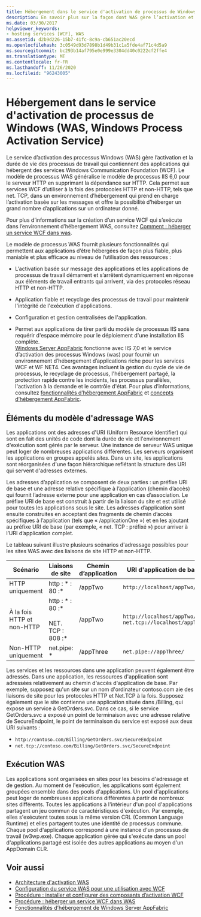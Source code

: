 ```yaml
---
title: Hébergement dans le service d'activation de processus de Windows (WAS, Windows Process Activation Service)
description: En savoir plus sur la façon dont WAS gère l’activation et la durée de vie des processus de travail contenant des applications qui hébergent des services WCF.
ms.date: 03/30/2017
helpviewer_keywords:
- hosting services [WCF], WAS
ms.assetid: d2b9d226-15b7-41fc-8c9a-cb651ac20ecd
ms.openlocfilehash: 3c0549d93d7898b1d49b31c1a5fde4af71c4d5a9
ms.sourcegitcommit: bc293b14af795e0e999e3304dd40c0222cf2ffe4
ms.translationtype: MT
ms.contentlocale: fr-FR
ms.lasthandoff: 11/26/2020
ms.locfileid: "96243005"
---
```

# <a name="hosting-in-windows-process-activation-service"></a>Hébergement dans le service d'activation de processus de Windows (WAS, Windows Process Activation Service)

Le service d’activation des processus Windows (WAS) gère l’activation et la durée de vie des processus de travail qui contiennent des applications qui hébergent des services Windows Communication Foundation (WCF). Le modèle de processus WAS généralise le modèle de processus IIS 6,0 pour le serveur HTTP en supprimant la dépendance sur HTTP. Cela permet aux services WCF d’utiliser à la fois des protocoles HTTP et non-HTTP, tels que net. TCP, dans un environnement d’hébergement qui prend en charge l’activation basée sur les messages et offre la possibilité d’héberger un grand nombre d’applications sur un ordinateur donné.  
  
 Pour plus d’informations sur la création d’un service WCF qui s’exécute dans l’environnement d’hébergement WAS, consultez [Comment : héberger un service WCF dans was](how-to-host-a-wcf-service-in-was.md).  
  
 Le modèle de processus WAS fournit plusieurs fonctionnalités qui permettent aux applications d’être hébergées de façon plus fiable, plus maniable et plus efficace au niveau de l’utilisation des ressources :  
  
- L’activation basée sur message des applications et les applications de processus de travail démarrent et s’arrêtent dynamiquement en réponse aux éléments de travail entrants qui arrivent, via des protocoles réseau HTTP et non-HTTP.  
  
- Application fiable et recyclage des processus de travail pour maintenir l'intégrité de l'exécution d'applications.  
  
- Configuration et gestion centralisées de l'application.  
  
- Permet aux applications de tirer parti du modèle de processus IIS sans requérir d'espace mémoire pour le déploiement d'une installation IIS complète.  
[Windows Server AppFabric](/previous-versions/appfabric/ff384253(v=azure.10)) fonctionne avec IIS 7,0 et le service d’activation des processus Windows (was) pour fournir un environnement d’hébergement d’applications riche pour les services WCF et WF NET4. Ces avantages incluent la gestion du cycle de vie de processus, le recyclage de processus, l'hébergement partagé, la protection rapide contre les incidents, les processus parallèles, l'activation à la demande et le contrôle d'état. Pour plus d’informations, consultez [fonctionnalités d’hébergement AppFabric](/previous-versions/appfabric/ee677189(v=azure.10)) et [concepts d’hébergement AppFabric](/previous-versions/appfabric/ee677371(v=azure.10)).  
  
## <a name="elements-of-the-was-addressing-model"></a>Éléments du modèle d'adressage WAS  

 Les applications ont des adresses d'URI (Uniform Resource Identifier) qui sont en fait des unités de code dont la durée de vie et l'environnement d'exécution sont gérés par le serveur. Une instance de serveur WAS unique peut loger de nombreuses applications différentes. Les serveurs organisent les applications en groupes appelés *sites*. Dans un site, les applications sont réorganisées d'une façon hiérarchique reflétant la structure des URI qui servent d'adresses externes.  
  
 Les adresses d’application se composent de deux parties : un préfixe URI de base et une adresse relative spécifique à l’application (chemin d’accès) qui fournit l’adresse externe pour une application en cas d’association. Le préfixe URI de base est construit à partir de la liaison du site et est utilisé pour toutes les applications sous le site. Les adresses d’application sont ensuite construites en acceptant des fragments de chemin d’accès spécifiques à l’application (tels que « /applicationOne ») et en les ajoutant au préfixe URI de base (par exemple, « net. TCP : préfixé ») pour arriver à l’URI d’application complet.  
  
 Le tableau suivant illustre plusieurs scénarios d'adressage possibles pour les sites WAS avec des liaisons de site HTTP et non-HTTP.  
  
|Scénario|Liaisons de site|Chemin d’application|URI d'application de base|  
|--------------|-------------------|----------------------|---------------------------|  
|HTTP uniquement|http : * : 80 :\*|/appTwo|`http://localhost/appTwo/`|  
|À la fois HTTP et non-HTTP|http : * : 80 :\*<br /><br /> NET. TCP : 808 :\*|/appTwo|`http://localhost/appTwo/`<br />`net.tcp://localhost/appTwo/`|  
|Non-HTTP uniquement|net.pipe: *|/appThree|`net.pipe://appThree/`|  
  
 Les services et les ressources dans une application peuvent également être adressés. Dans une application, les ressources d'application sont adressées relativement au chemin d'accès d'application de base. Par exemple, supposez qu'un site sur un nom d'ordinateur contoso.com aie des liaisons de site pour les protocoles HTTP et Net.TCP à la fois. Supposez également que le site contienne une application située dans /Billing, qui expose un service à GetOrders.svc. Dans ce cas, si le service GetOrders.svc a exposé un point de terminaison avec une adresse relative de SecureEndpoint, le point de terminaison du service est exposé aux deux URI suivants :  
  
- `http://contoso.com/Billing/GetOrders.svc/SecureEndpoint`
- `net.tcp://contoso.com/Billing/GetOrders.svc/SecureEndpoint`
  
## <a name="the-was-runtime"></a>Exécution WAS  

 Les applications sont organisées en sites pour les besoins d'adressage et de gestion. Au moment de l'exécution, les applications sont également groupées ensemble dans des pools d'applications. Un pool d'applications peut loger de nombreuses applications différentes à partir de nombreux sites différents. Toutes les applications à l'intérieur d'un pool d'applications partagent un jeu commun de caractéristiques d'exécution. Par exemple, elles s'exécutent toutes sous la même version CRL (Common Language Runtime) et elles partagent toutes une identité de processus commune. Chaque pool d'applications correspond à une instance d'un processus de travail (w3wp.exe). Chaque application gérée qui s'exécute dans un pool d'applications partagé est isolée des autres applications au moyen d'un AppDomain CLR.  
  
## <a name="see-also"></a>Voir aussi

- [Architecture d'activation WAS](was-activation-architecture.md)
- [Configuration du service WAS pour une utilisation avec WCF](configuring-the-wpa--service-for-use-with-wcf.md)
- [Procédure : installer et configurer des composants d’activation WCF](how-to-install-and-configure-wcf-activation-components.md)
- [Procédure : héberger un service WCF dans WAS](how-to-host-a-wcf-service-in-was.md)
- [Fonctionnalités d’hébergement de Windows Server AppFabric](/previous-versions/appfabric/ee677189(v=azure.10))
